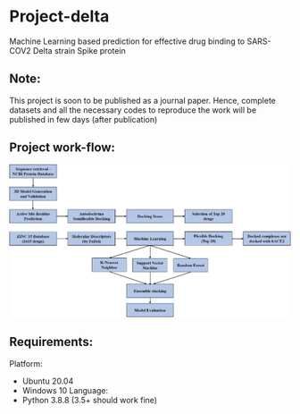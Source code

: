 # Project-delta
Machine Learning based prediction for effective drug binding to SARS-COV2 Delta strain Spike protein

## Note:
This project is soon to be published as a journal paper. Hence, complete datasets and all the necessary codes to reproduce the work will be published in few days (after publication)

## Project work-flow:
<img src="Flow_chart/Flow_chart_diagram.png" width="1000" >

## Requirements:

Platform: 
  * Ubuntu 20.04
  * Windows 10
Language: 
  * Python 3.8.8 (3.5+ should work fine)



